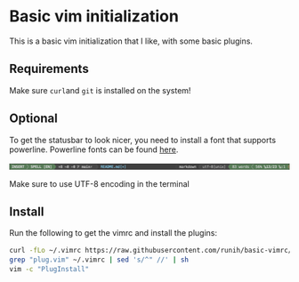 # Basic vim initialization

This is a basic vim initialization that I like, with some basic plugins.

## Requirements

Make sure `curl`and `git` is installed on the system!

## Optional

To get the statusbar to look nicer, you need to install a font that supports powerline. Powerline fonts can be found [here](https://github.com/powerline/fonts).

![statusbar](statusbar.png)

Make sure to use UTF-8 encoding in the terminal

## Install

Run the following to get the vimrc and install the plugins:

```sh
curl -fLo ~/.vimrc https://raw.githubusercontent.com/runih/basic-vimrc/main/vimrc
grep "plug.vim" ~/.vimrc | sed 's/^" //' | sh
vim -c "PlugInstall"
```
